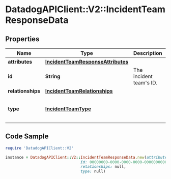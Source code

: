 # DatadogAPIClient::V2::IncidentTeamResponseData

## Properties

Name | Type | Description | Notes
------------ | ------------- | ------------- | -------------
**attributes** | [**IncidentTeamResponseAttributes**](IncidentTeamResponseAttributes.md) |  | [optional] 
**id** | **String** | The incident team&#39;s ID. | [optional] 
**relationships** | [**IncidentTeamRelationships**](IncidentTeamRelationships.md) |  | [optional] 
**type** | [**IncidentTeamType**](IncidentTeamType.md) |  | [optional] [default to &#39;teams&#39;]

## Code Sample

```ruby
require 'DatadogAPIClient::V2'

instance = DatadogAPIClient::V2::IncidentTeamResponseData.new(attributes: null,
                                 id: 00000000-0000-0000-0000-000000000000,
                                 relationships: null,
                                 type: null)
```


